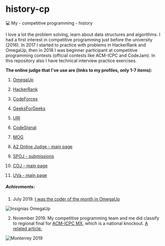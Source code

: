 # history-cp
:computer:
My - competitive programming - history

I love a lot the problem solving, learn about data structures and algorithms. I had a first interest in competitive programming just before the university (2016). In 2017 I started to practice with problems in HackerRank and OmegaUp, then in 2018 I was beginner participant at competitive programming contests (official contests like ACM-ICPC and CodeJam). In this repository also I have technical interview practice exercises.

<strong>The online judge that I've use are (links to my profiles, only 1-7 items):</strong>

1. [OmegaUp](https://omegaup.com/profile/davbetm/)
2. [HackerRank](https://www.hackerrank.com/davbetm)
3. [CodeForces](https://codeforces.com/profile/dbetm)
4. [GeeksForGeeks](https://auth.geeksforgeeks.org/user/davidbetancourtmontellano/profile)
5. [URI](https://www.urionlinejudge.com.br/judge/es/profile/301236)
6. [CodeSignal](https://app.codesignal.com/profile/dbetm)
7. [MOG](https://matcomgrader.com/user/17187/)

8. [A2 Online Judge - main page](https://a2oj.com)
9. [SPOJ - submissions](https://www.spoj.com/)
10. [COJ - main page](http://coj.uci.cu/index.xhtml)
11. [UVa - main page](https://uva.onlinejudge.org/)

<h5>Achievments:</h5>

1. July 2019. [I was the coder of the month in OmegaUp](https://omegaup.com/coderofthemonth/)

![Insignias OmegaUp](assets/2.png)

2. November 2019. My competitive programming team and me did classify to regional final for [ACM-ICPC MX](https://icpc.global/), which is a national knockout. [A related article.](https://tec.mx/es/noticias/nacional/investigacion/congregan-en-el-tec-los-mejores-equipos-de-programadores-en-mexico)

![Monterrey 2019](assets/1.jpg)
